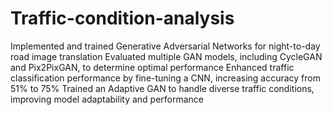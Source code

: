 # Traffic-condition-analysis
Implemented and trained Generative Adversarial Networks for night-to-day road image translation
Evaluated multiple GAN models, including CycleGAN and Pix2PixGAN, to determine optimal performance
Enhanced traffic classification performance by fine-tuning a CNN, increasing accuracy from 51% to 75%
Trained an Adaptive GAN to handle diverse traffic conditions, improving model adaptability and performance
